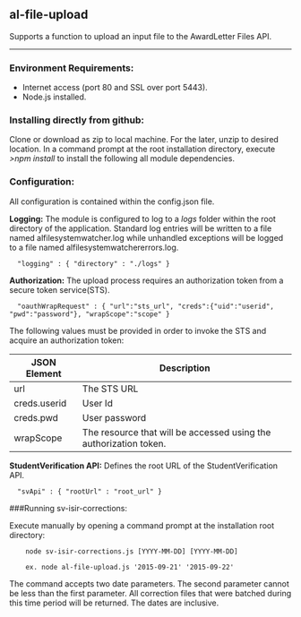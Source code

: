 <a name="module_al-file-upload"></a>
## al-file-upload
Supports a function to upload an input file to the AwardLetter Files API.***### Environment Requirements:* Internet access (port 80 and SSL over port 5443).* Node.js installed.### Installing directly from github:Clone or download as zip to local machine. For the later, unzip to desired location.In a command prompt at the root installation directory, execute *>npm install* to install the followingall module dependencies.### Configuration:All configuration is contained within the config.json file.**Logging:** The module is configured to log to a _logs_ folder within the root directory of the application.Standard log entries will be written to a file named alfilesystemwatcher.log while unhandled exceptions willbe logged to a file named alfilesystemwatchererrors.log.      "logging" : { "directory" : "./logs" }**Authorization:** The upload process requires an authorization token from a secure token service(STS).      "oauthWrapRequest" : { "url":"sts_url", "creds":{"uid":"userid", "pwd":"password"}, "wrapScope":"scope" }The following values must be provided in order to invoke the STS and acquire an authorization token:JSON Element | Description-------------|--------------------------------------------------------------------------url | The STS URLcreds.userid | User Idcreds.pwd | User passwordwrapScope | The resource that will be accessed using the authorization token.**StudentVerification API:** Defines the root URL of the StudentVerification API.      "svApi" : { "rootUrl" : "root_url" }###Running sv-isir-corrections:Execute manually by opening a command prompt at the installation root directory:		node sv-isir-corrections.js [YYYY-MM-DD] [YYYY-MM-DD]				ex. node al-file-upload.js '2015-09-21' '2015-09-22'The command accepts two date parameters. The second parameter cannot be less than the first parameter.All correction files that were batched during this time period will be returned. The dates are inclusive.

